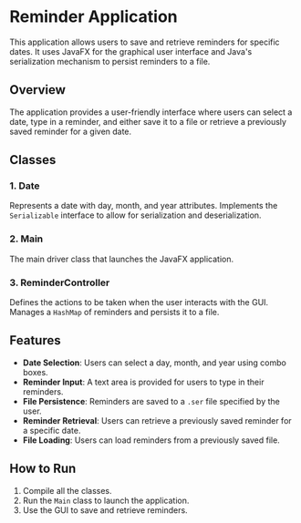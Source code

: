 # Reminder Application

This application allows users to save and retrieve reminders for specific dates. It uses JavaFX for the graphical user interface and Java's serialization mechanism to persist reminders to a file.

## Overview

The application provides a user-friendly interface where users can select a date, type in a reminder, and either save it to a file or retrieve a previously saved reminder for a given date.

## Classes

### 1. Date

Represents a date with day, month, and year attributes. Implements the `Serializable` interface to allow for serialization and deserialization.

### 2. Main

The main driver class that launches the JavaFX application.

### 3. ReminderController

Defines the actions to be taken when the user interacts with the GUI. Manages a `HashMap` of reminders and persists it to a file.

## Features

- **Date Selection**: Users can select a day, month, and year using combo boxes.
- **Reminder Input**: A text area is provided for users to type in their reminders.
- **File Persistence**: Reminders are saved to a `.ser` file specified by the user.
- **Reminder Retrieval**: Users can retrieve a previously saved reminder for a specific date.
- **File Loading**: Users can load reminders from a previously saved file.

## How to Run

1. Compile all the classes.
2. Run the `Main` class to launch the application.
3. Use the GUI to save and retrieve reminders.
